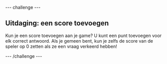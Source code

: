 \--- challenge \---

## Uitdaging: een score toevoegen

Kun je een score toevoegen aan je game? U kunt een punt toevoegen voor elk correct antwoord. Als je gemeen bent, kun je zelfs de score van de speler op 0 zetten als ze een vraag verkeerd hebben!

\--- /challenge \---
